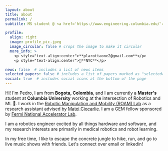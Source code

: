 ```yaml
---
layout: about
title: about
permalink: /
subtitle: MS student @ <a href='https://www.engineering.columbia.edu/'>Columbia Engineering</a>. Formerly @ <a href='https://www.mit.edu/'>MIT</a> & <a href='https://www.octant.bio/'>Octant Bio</a>.    

profile:
  align: right
  image: profile_pic.jpeg
  image_circular: false # crops the image to make it circular
  more_info: >
    <p style="text-align:center">**plarottaone2@gmail.com**</p>
    <p style="text-align:center">📍**NYC**</p>

news: false  # includes a list of news items
selected_papers: false # includes a list of papers marked as "selected={true}"
social: true  # includes social icons at the bottom of the page
---
```


Hi! I'm Pedro, I am from **Bogota, Colombia**, and I am currently a **Master's** student at **Columbia University** working at the intersection of Robotics and ML 🤖. I work in the [Robotic Manipulation and Mobility (ROAM) Lab](https://roam.me.columbia.edu/) as a research assistant advised by [Matei Ciocarlie](https://roam.me.columbia.edu/people/matei-ciocarlie). I am a GEM fellow sponsored by [Fermi National Accelerator Lab](https://www.fnal.gov/).

I am a robotics engineer excited by all things hardware and software, and my research interests are primarily in medical robotics and robot learning.

In my free time, I like to escape the concrete jungle to hike, run, and go to live music shows with friends. Let's connect over email or linkedin! 
